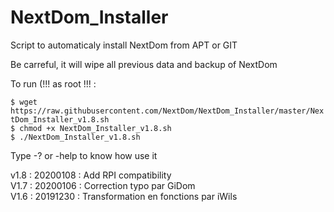 # NextDom_Installer
Script to automaticaly install NextDom from APT or GIT

Be carreful, it will wipe all previous data and backup of NextDom

To run (!!! as root !!! : 

 `$ wget https://raw.githubusercontent.com/NextDom/NextDom_Installer/master/NextDom_Installer_v1.8.sh`  
 `$ chmod +x NextDom_Installer_v1.8.sh`  
 `$ ./NextDom_Installer_v1.8.sh`  

Type -? or -help to know how use it


v1.8 : 20200108 : Add RPI compatibility  
V1.7 : 20200106 : Correction typo par GiDom  
V1.6 : 20191230 : Transformation en fonctions par iWils  
